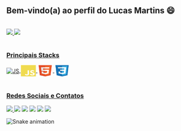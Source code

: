 ## Bem-vindo(a) ao perfil do Lucas Martins :smile:
<br>
<div>
  <a href="https://github.com/BR-LucasMartins">
  <img height="180em" src="https://github-readme-stats.vercel.app/api?username=BR-LucasMartins&show_icons=true&theme=tokyonight&include_all_commits=true&count_private=true"/>
  <img height="180em" src="https://github-readme-stats.vercel.app/api/top-langs/?username=BR-LucasMartins&layout=compact&langs_count=6&theme=tokyonight"/>
</div>
  <br>
  
 ### Principais Stacks
<div style="display: inline_block">
  <img align="center" alt="JS" height="50" width="60" src="https://cdn.jsdelivr.net/gh/devicons/devicon/icons/php/php-original.svg" />
  <img align="center" alt="JS" height="30" width="40" src="https://raw.githubusercontent.com/devicons/devicon/master/icons/javascript/javascript-plain.svg">
  <img align="center" alt="HTML" height="30" width="40" src="https://raw.githubusercontent.com/devicons/devicon/master/icons/html5/html5-original.svg">
  <img align="center" alt="CSS" height="30" width="40" src="https://raw.githubusercontent.com/devicons/devicon/master/icons/css3/css3-original.svg">
</div>
 
 <br>
 
  ### Redes Sociais e Contatos
 
<div> 
  <a href="https://www.instagram.com/lucas_viniiicios/" target="_blank">
    <img src="https://img.shields.io/badge/-Instagram-%23E4405F?style=for-the-badge&logo=instagram&logoColor=white">
  </a>
  <a href="https://twitter.com/lucasvl78" target="_blank"><img src="https://img.shields.io/badge/-Twitter-%230077B5?style=for-the-badge&logo=twitter&logoColor=white" target="_blank"></a>
 <a href="#" target="_blank"><img src="https://img.shields.io/badge/Discord-7289DA?style=for-the-badge&logo=discord&logoColor=white" target="_blank"></a> 
  <a href = "mailto:lukas.vinicios87@gmail.com"><img src="https://img.shields.io/badge/-Gmail-%23333?style=for-the-badge&logo=gmail&logoColor=white" target="_blank"></a>
  <a href="https://www.linkedin.com/in/lucas-vinicios-martins/" target="_blank"><img src="https://img.shields.io/badge/-LinkedIn-%230077B5?style=for-the-badge&logo=linkedin&logoColor=white" target="_blank"></a> 
  <a href="https://api.whatsapp.com/send?phone=5531994047139&text=Ol%C3%A1%2C%20Vim%20pelo%20seu%20Github!" target="_blank"><img src="https://img.shields.io/badge/-Whatsapp-%FFFFFF?style=for-the-badge&logo=Whatsapp&logoColor=white" target="_blank"></a> 
   
  
 
  ![Snake animation](https://github.com/BR-LucasMartins/BR-LucasMartins/blob/output/github-contribution-grid-snake.svg)

</div>
